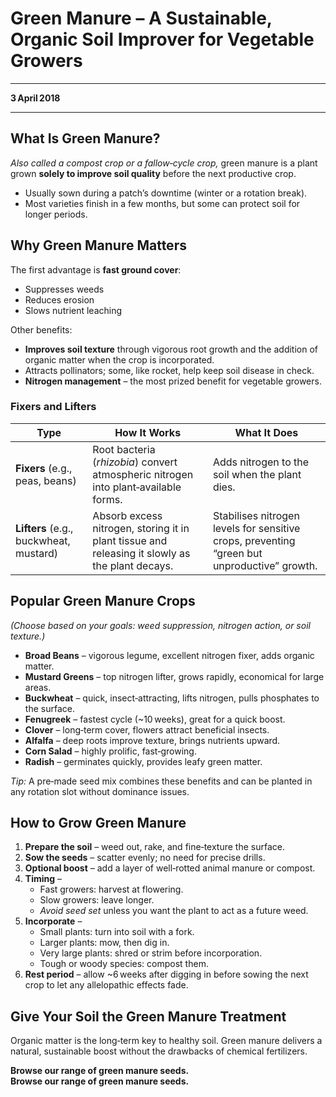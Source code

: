 # Green Manure – A Sustainable, Organic Soil Improver for Vegetable Growers  

---  

**3 April 2018**  

---

## What Is Green Manure?  
*Also called a compost crop or a fallow‑cycle crop,* green manure is a plant grown **solely to improve soil quality** before the next productive crop.  
- Usually sown during a patch’s downtime (winter or a rotation break).  
- Most varieties finish in a few months, but some can protect soil for longer periods.  

## Why Green Manure Matters  
The first advantage is **fast ground cover**:  
- Suppresses weeds  
- Reduces erosion  
- Slows nutrient leaching  

Other benefits:  
- **Improves soil texture** through vigorous root growth and the addition of organic matter when the crop is incorporated.  
- Attracts pollinators; some, like rocket, help keep soil disease in check.  
- **Nitrogen management** – the most prized benefit for vegetable growers.  

### Fixers and Lifters  
| Type | How It Works | What It Does |
|------|--------------|--------------|
| **Fixers** (e.g., peas, beans) | Root bacteria (*rhizobia*) convert atmospheric nitrogen into plant‑available forms. | Adds nitrogen to the soil when the plant dies. |
| **Lifters** (e.g., buckwheat, mustard) | Absorb excess nitrogen, storing it in plant tissue and releasing it slowly as the plant decays. | Stabilises nitrogen levels for sensitive crops, preventing “green but unproductive” growth. |

## Popular Green Manure Crops  
*(Choose based on your goals: weed suppression, nitrogen action, or soil texture.)*  

- **Broad Beans** – vigorous legume, excellent nitrogen fixer, adds organic matter.  
- **Mustard Greens** – top nitrogen lifter, grows rapidly, economical for large areas.  
- **Buckwheat** – quick, insect‑attracting, lifts nitrogen, pulls phosphates to the surface.  
- **Fenugreek** – fastest cycle (~10 weeks), great for a quick boost.  
- **Clover** – long‑term cover, flowers attract beneficial insects.  
- **Alfalfa** – deep roots improve texture, brings nutrients upward.  
- **Corn Salad** – highly prolific, fast‑growing.  
- **Radish** – germinates quickly, provides leafy green matter.  

*Tip:* A pre‑made seed mix combines these benefits and can be planted in any rotation slot without dominance issues.  

## How to Grow Green Manure  
1. **Prepare the soil** – weed out, rake, and fine‑texture the surface.  
2. **Sow the seeds** – scatter evenly; no need for precise drills.  
3. **Optional boost** – add a layer of well‑rotted animal manure or compost.  
4. **Timing** –  
   - Fast growers: harvest at flowering.  
   - Slow growers: leave longer.  
   - *Avoid seed set* unless you want the plant to act as a future weed.  
5. **Incorporate** –  
   - Small plants: turn into soil with a fork.  
   - Larger plants: mow, then dig in.  
   - Very large plants: shred or strim before incorporation.  
   - Tough or woody species: compost them.  
6. **Rest period** – allow ~6 weeks after digging in before sowing the next crop to let any allelopathic effects fade.  

## Give Your Soil the Green Manure Treatment  
Organic matter is the long‑term key to healthy soil. Green manure delivers a natural, sustainable boost without the drawbacks of chemical fertilizers.  

**Browse our range of green manure seeds.**  
**Browse our range of green manure seeds.**